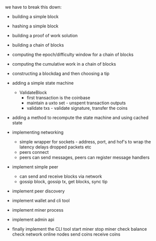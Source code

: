 we have to break this down:

- building a simple block
- hashing a simple block
- building a proof of work solution
- building a chain of blocks
- computing the epoch/difficulty window for a chain of blocks
- computing the cumulative work in a chain of blocks
- constructing a blockdag and then choosing a tip

- adding a simple state machine
    - ValidateBlock
        - first transaction is the coinbase
        - maintain a uxto set - unspent transaction outputs
        - validate txs - validate signature, transfer the coins
- adding a method to recompute the state machine and using cached state 
- implementing networking
    - simple wrapper for sockets - address, port, and hof's to wrap the latency delays dropped packets etc
    - peers connect
    - peers can send messages, peers can register message handlers
- implement simple peer
    - can send and receive blocks via network
    - gossip block, gossip tx, get blocks, sync tip
- implement peer discovery
- implement wallet and cli tool
- implement miner process
- implement admin api

- finally implement the CLI tool
    start miner
    stop miner
    check balance
    check network online nodes
    send coins
    receive coins

